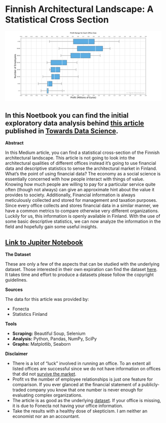 # Finnish Architectural Landscape: A Statistical Cross Section

!["image"](images/boxplot.png)

## In this Noetbook you can find the initial exploratory data analysis behind [this article](https://towardsdatascience.com/finnish-architectural-landscape-a-statistical-cross-section-bf68637b3eaa?sk=59ee0de17746bff5510120d421d991f5) published in [Towards Data Science](https://towardsdatascience.com/). ##

**Abstract**

In this Medium article, you can find a statistical cross-section of the Finnish architectural landscape. This article is not going to look into the architectural qualities of different offices instead it’s going to use financial data and descriptive statistics to sense the architectural market in Finland. What’s the point of using financial data? The economy as a social science is essentially concerned with how people interact with things of value. Knowing how much people are willing to pay for a particular service quite often (though not always) can give an approximate hint about the value it provides to society. Additionally, Financial information is always meticulously collected and stored for management and taxation purposes. Since every office collects and stores financial data in a similar manner, we have a common metrics to compare otherwise very different organizations. Luckily for us, this information is openly available in Finland. With the use of some basic descriptive statistics, we can now analyze the information in the field and hopefully gain some useful insights.

## [Link to Jupiter Notebook](https://github.com/Geometrein/Fin-Ark/blob/main/Finnish_Architectural_Landscape_2019.ipynb)


**The Dataset**

These are only a few of the aspects that can be studied with the underlying dataset. Those interested in their own expiration can find the dataset [here](https://github.com/Geometrein/Fin-Ark/blob/main/Database.csv). It takes time and effort to produce a datasets please follow the copyright guidelines.

**Sources**

The data for this article was provided by:
* Fonecta
* Statistics Finland

**Tools**
* **Scraping:** Beautiful Soup, Selenium
* **Analysis:** Python, Pandas, NumPy, SciPy
* **Graphs:** Matplotlib, Seaborn

**Disclaimer**

* There is a lot of “luck” involved in running an office. To an extent all listed offices are successful since we do not have information on offices that did not [survive the market](https://en.wikipedia.org/wiki/Survivorship_bias).
* Profit vs the number of employee relationships is just one feature for comparison. If you ever glanced at the financial statement of a publicly-traded company you know that one number is never enough for evaluating complex organizations.
* The article is as good as the underlying [dataset](https://github.com/Geometrein/Fin-Ark/blob/main/Database.csv). If your office is missing, it is due to Fonecta not having your office information.
* Take the results with a healthy dose of skepticism. I am neither an economist nor an an accountant.